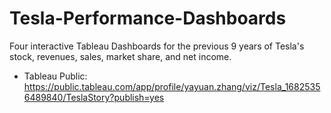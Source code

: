 # Tesla-Performance-Dashboards
Four interactive Tableau Dashboards for the previous 9 years of Tesla's stock, revenues, sales, market share, and net income.
- Tableau Public: https://public.tableau.com/app/profile/yayuan.zhang/viz/Tesla_16825356489840/TeslaStory?publish=yes
